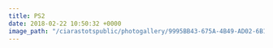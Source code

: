 ```yaml
---
title: PS2
date: 2018-02-22 10:50:32 +0000
image_path: "/ciarastotspublic/photogallery/9995BB43-675A-4B49-AD02-6B1F221CECD5.jpeg"
---
```

